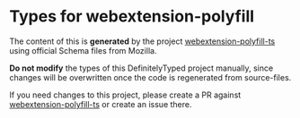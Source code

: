 # Types for webextension-polyfill

The content of this is **generated** by the project [webextension-polyfill-ts](https://github.com/Lusito/webextension-polyfill-ts) using official Schema files from Mozilla.

**Do not modify** the types of this DefinitelyTyped project manually, since changes will be overwritten once the code is regenerated from source-files.

If you need changes to this project, please create a PR against [webextension-polyfill-ts](https://github.com/Lusito/webextension-polyfill-ts) or create an issue there.
